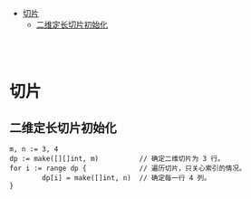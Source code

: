 - [切片](#切片)
  - [二维定长切片初始化](#二维定长切片初始化)


</br></br>


# 切片
## 二维定长切片初始化
```
m, n := 3, 4
dp := make([][]int, m)          // 确定二维切片为 3 行。
for i := range dp {             // 遍历切片，只关心索引的情况。
        dp[i] = make([]int, n)  // 确定每一行 4 列。
}
```